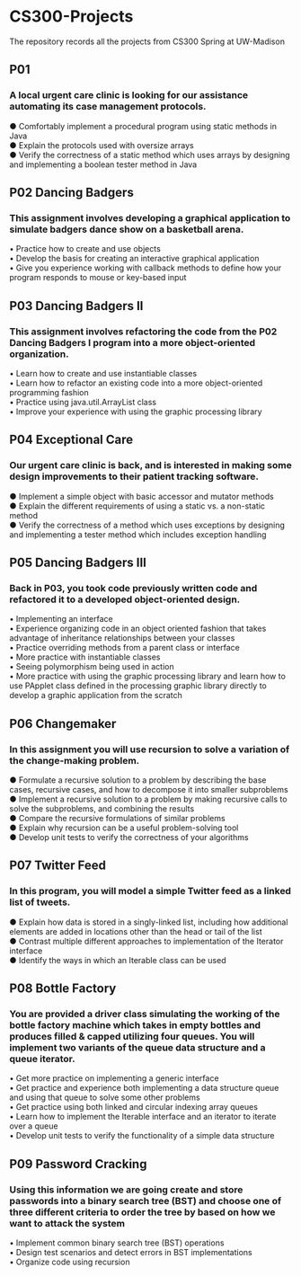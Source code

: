 # CS300-Projects
The repository records all the projects from CS300 Spring at UW-Madison

## P01
### A local urgent care clinic is looking for our assistance automating its case management protocols.

● Comfortably implement a procedural program using static methods in Java <br>
● Explain the protocols used with oversize arrays  <br>
● Verify the correctness of a static method which uses arrays by designing and implementing a
boolean tester method in Java

## P02 Dancing Badgers
### This assignment involves developing a graphical application to simulate badgers dance show on a basketball arena.

• Practice how to create and use objects <br>
• Develop the basis for creating an interactive graphical application <br>
• Give you experience working with callback methods to define how your program responds
to mouse or key-based input

## P03 Dancing Badgers II
### This assignment involves refactoring the code from the P02 Dancing Badgers I program into a more object-oriented organization.

• Learn how to create and use instantiable classes <br>
• Learn how to refactor an existing code into a more object-oriented programming fashion <br>
• Practice using java.util.ArrayList class <br>
• Improve your experience with using the graphic processing library <br>

## P04 Exceptional Care
### Our urgent care clinic is back, and is interested in making some design improvements to their patient tracking software.

● Implement a simple object with basic accessor and mutator methods <br>
● Explain the different requirements of using a static vs. a non-static method <br>
● Verify the correctness of a method which uses exceptions by designing and implementing a tester method which includes exception handling <br>

## P05 Dancing Badgers III
### Back in P03, you took code previously written code and refactored it to a developed object-oriented design.

• Implementing an interface <br>
• Experience organizing code in an object oriented fashion that takes advantage of inheritance relationships between your classes <br>
• Practice overriding methods from a parent class or interface <br>
• More practice with instantiable classes <br>
• Seeing polymorphism being used in action <br>
• More practice with using the graphic processing library and learn how to use PApplet class defined in the processing graphic library directly to develop a graphic application from the scratch <br>

## P06 Changemaker
### In this assignment you will use recursion to solve a variation of the change-making problem.

● Formulate a recursive solution to a problem by describing the base cases, recursive cases, and how to decompose it into smaller subproblems <br>
● Implement a recursive solution to a problem by making recursive calls to solve the subproblems, and combining the results <br>
● Compare the recursive formulations of similar problems <br>
● Explain why recursion can be a useful problem-solving tool <br>
● Develop unit tests to verify the correctness of your algorithms

## P07 Twitter Feed
### In this program, you will model a simple Twitter feed as a linked list of tweets. 

● Explain how data is stored in a singly-linked list, including how additional elements are added in locations other than the head or tail of the list <br>
● Contrast multiple different approaches to implementation of the Iterator interface <br>
● Identify the ways in which an Iterable class can be used

## P08 Bottle Factory
### You are provided a driver class simulating the working of the bottle factory machine which takes in empty bottles and produces filled & capped utilizing four queues. You will implement two variants of the queue data structure and a queue iterator.

• Get more practice on implementing a generic interface <br>
• Get practice and experience both implementing a data structure queue and using that queue to solve some other problems <br>
• Get practice using both linked and circular indexing array queues <br>
• Learn how to implement the Iterable interface and an iterator to iterate over a queue <br>
• Develop unit tests to verify the functionality of a simple data structure

## P09 Password Cracking
### Using this information we are going create and store passwords into a binary search tree (BST) and choose one of three different criteria to order the tree by based on how we want to attack the system

• Implement common binary search tree (BST) operations <br>
• Design test scenarios and detect errors in BST implementations <br>
• Organize code using recursion 
